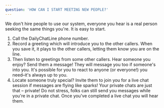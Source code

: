 ```yaml
---
question: 'HOW CAN I START MEETING NEW PEOPLE?'
---
```


We don't hire people to use our system, everyone you hear is a real person seeking the same things you're. It is easy to start.

1. Call the DailyChatLine phone number.
2. Record a greeting which will introduce you to the other callers. When you save it, it plays to the other callers, letting them know you are on the line.
3. Then listen to greetings from some other callers. Hear someone you enjoy? Send them a message! They will message you too if someone's into you. It's possible for you to react to anyone (or everyone!) you need–it's always up to you.
4. Locate someone truly special? Invite them to join you for a live chat session if messages are flying like sparks! Your private chats are just that – private! Do not stress, folks can still send you messages while you're in a private chat. Once you've completed a live chat you will hear them.
